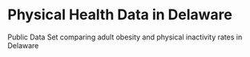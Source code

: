# Physical Health Data in Delaware
Public Data Set comparing adult obesity and physical inactivity rates in Delaware
